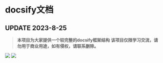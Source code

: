 # **docsify文档**
## **UPDATE 2023-8-25**
> **本项目为大家提供一个较完整的docsify框架结构**
> **该项目仅限学习交流，请勿用于商业用途，如有侵权，请联系删除。**

[![](https://img.shields.io/badge/GitHub-%E5%9C%A8%E7%BA%BF%E9%98%85%E8%AF%BB-blue)](https://glacierhole.github.io/docs/)
[![](https://img.shields.io/badge/GitHub-%E4%BB%93%E5%BA%93%E5%9C%B0%E5%9D%80-green)](https://github.com/glacierhole/nice_docs)